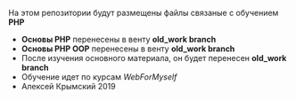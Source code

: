 На этом репозитории будут размещены файлы связаные с обучением <b>PHP</b>
<ul>
    <li><b>Основы PHP</b> перенесены в венту <b>old_work branch</b></li>
    <li><b>Основы PHP OOP</b> перенесены в венту <b>old_work branch</b></li>
    <li>После изучения основного материала, он будет перенесен <b>old_work branch</b></li>
    <li>Обучение идет по курсам <i>WebForMyself</i></li>
    <li>Алексей Крымский 2019</li>
</ul>
